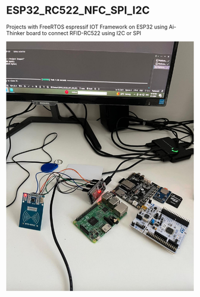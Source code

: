 # ESP32_RC522_NFC_SPI_I2C

Projects with FreeRTOS espressif IOT Framework on ESP32 using Ai-Thinker board to connect RFID-RC522 using I2C or SPI


![alt text](https://github.com/Kishwar/ESP32_RC522_NFC_SPI_I2C/blob/master/Image.jpeg?raw=true)
